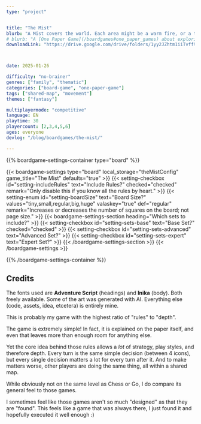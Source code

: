 ```yaml
---
type: "project"


title: "The Mist"
blurb: "A Mist covers the world. Each area might be a warm fire, or a trap, or a portal---you decide, but do so wisely."
# blurb: "A [One Paper Game](/boardgames#one_paper_games) about exploring a world where each square is multiple things at once---until you step onto it."
downloadLink: "https://drive.google.com/drive/folders/1yy2JZhtm1iiTvff9o3kyOf0sXtMQjF_f"



date: 2025-01-26

difficulty: "no-brainer"
genres: ["family", "thematic"]
categories: ["board-game", "one-paper-game"]
tags: ["shared-map", "movement"]
themes: ["fantasy"]

multiplayermode: "competitive"
language: EN
playtime: 30
playercount: [2,3,4,5,6]
ages: everyone
devlog: "/blog/boardgames/the-mist/"

---
```


{{% boardgame-settings-container type="board" %}}

{{< boardgame-settings type="board" local_storage="theMistConfig" game_title="The Mist" defaults="true" >}}
  {{< setting-checkbox id="setting-includeRules" text="Include Rules?" checked="checked" remark="Only disable this if you know all the rules by heart." >}}
  {{< setting-enum id="setting-boardSize" text="Board Size?" values="tiny,small,regular,big,huge" valaskey="true" def="regular" remark="Increases or decreases the number of squares on the board; not page size." >}}
  {{< boardgame-settings-section heading="Which sets to include?" >}}
    {{< setting-checkbox id="setting-sets-base" text="Base Set?" checked="checked" >}}
    {{< setting-checkbox id="setting-sets-advanced" text="Advanced Set?" >}}
    {{< setting-checkbox id="setting-sets-expert" text="Expert Set?" >}}
  {{< /boardgame-settings-section >}}
{{< /boardgame-settings >}}

{{% /boardgame-settings-container %}}


## Credits

The fonts used are **Adventure Script** (headings) and **Inika** (body). Both freely available. Some of the art was generated with AI. Everything else (code, assets, idea, etcetera) is entirely mine.

This is probably my game with the highest ratio of "rules" to "depth". 

The game is extremely simple! In fact, it is explained on the paper itself, and even that leaves more than enough room for anything else. 

Yet the core idea behind those rules allows a _lot_ of strategy, play styles, and therefore depth. Every turn is the same simple decision (between 4 icons), but every single decision matters a lot for every turn after it. And to make matters worse, other players are doing the same thing, all within a shared map.

While obviously not on the same level as Chess or Go, I do compare its general feel to those games.

I sometimes feel like those games aren't so much "designed" as that they are "found". This feels like a game that was always there, I just found it and hopefully executed it well enough :)

